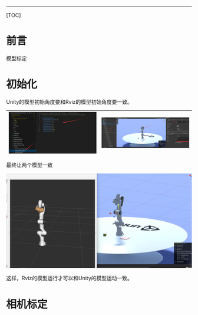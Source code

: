 
---

[TOC]

# 前言

模型标定

# 初始化

Unity的模型初始角度要和Rviz的模型初始角度要一致。

| ![ ](images/image.png) | ![alt text](images/image-1.png) |
| ---|---|

最终让两个模型一致

![alt text](images/image-2.png)

这样，Rviz的模型运行才可以和Unity的模型运动一致。

# 相机标定

